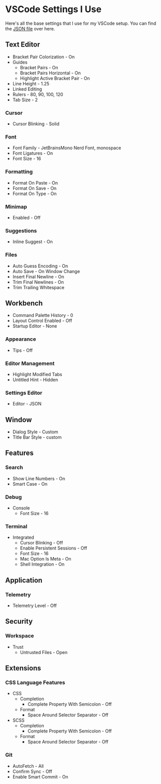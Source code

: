 # VSCode Settings I Use

Here's all the base settings that I use for my VSCode setup. You can find the [JSON file](./data/settings.json) over here.

## Text Editor

- Bracket Pair Colorization - On
- Guides
  - Bracket Pairs - On
  - Bracket Pairs Horizontal - On
  - Highlight Active Bracket Pair - On
- Line Height - 1.25
- Linked Editing
- Rulers - 80, 90, 100, 120
- Tab Size - 2

### Cursor

- Cursor Blinking - Solid

### Font

- Font Family - JetBrainsMono Nerd Font, monospace
- Font Ligatures - On
- Font Size - 16

### Formatting

- Format On Paste - On
- Format On Save - On
- Format On Type - On

### Minimap

- Enabled - Off

### Suggestions

- Inline Suggest - On

### Files

- Auto Guess Encoding - On
- Auto Save - On Window Change
- Insert Final Newline - On
- Trim Final Newlines - On
- Trim Trailing Whitespace

## Workbench

- Command Palette History - 0
- Layout Control Enabled - Off
- Startup Editor - None

### Appearance

- Tips - Off

### Editor Management

- Highlight Modified Tabs
- Untitled Hint - Hidden

### Settings Editor

- Editor - JSON

## Window

- Dialog Style - Custom
- Title Bar Style - custom

## Features

### Search

- Show Line Numbers - On
- Smart Case - On

### Debug

- Console
  - Font Size - 16

### Terminal

- Integrated
  - Cursor Blinking - Off
  - Enable Persistent Sessions - Off
  - Font Size - 16
  - Mac Option Is Meta - On
  - Shell Integration - On

## Application

### Telemetry

- Telemetry Level - Off

## Security

### Workspace

- Trust
  - Untrusted Files - Open

## Extensions

### CSS Language Features

- CSS
  - Completion
    - Complete Property With Semicolon - Off
  - Format
    - Space Around Selector Separator - Off
- SCSS
  - Completion
    - Complete Property With Semicolon - Off
  - Format
    - Space Around Selector Separator - Off

### Git

- AutoFetch - All
- Confirm Sync - Off
- Enable Smart Commit - On
